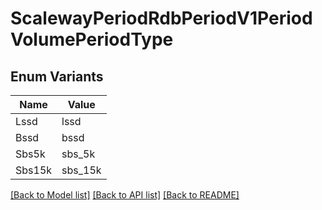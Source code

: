 # ScalewayPeriodRdbPeriodV1PeriodVolumePeriodType

## Enum Variants

| Name | Value |
|---- | -----|
| Lssd | lssd |
| Bssd | bssd |
| Sbs5k | sbs_5k |
| Sbs15k | sbs_15k |


[[Back to Model list]](../README.md#documentation-for-models) [[Back to API list]](../README.md#documentation-for-api-endpoints) [[Back to README]](../README.md)


